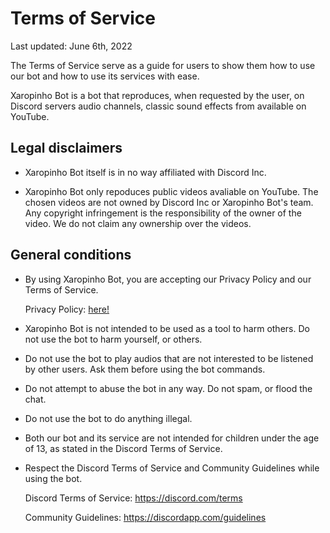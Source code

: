 # Terms of Service

Last updated: June 6th, 2022

The Terms of Service serve as a guide for users to show them how to use our bot and how to use its services with ease.

Xaropinho Bot is a bot that reproduces, when requested by the user, on Discord servers audio channels, classic sound effects from available on YouTube.

## Legal disclaimers

* Xaropinho Bot itself is in no way affiliated with Discord Inc.

* Xaropinho Bot only repoduces public videos avaliable on YouTube. The chosen videos are not owned by Discord Inc or Xaropinho Bot's team. Any copyright infringement is the responsibility of the owner of the video. We do not claim any ownership over the videos.

## General conditions

* By using Xaropinho Bot, you are accepting our Privacy Policy and our Terms of Service.

	Privacy Policy: [here!](https://github.com/LucasGuerraCavalcante/xaropinho-bot/blob/main/docs/english/Privacy_Policy.md)

* Xaropinho Bot is not intended to be used as a tool to harm others. Do not use the bot to harm yourself, or others. 

* Do not use the bot to play audios that are not interested to be listened by other users. Ask them before using the bot commands.

* Do not attempt to abuse the bot in any way. Do not spam, or flood the chat. 

* Do not use the bot to do anything illegal.

* Both our bot and its service are not intended for children under the age of 13, as stated in the Discord Terms of Service.

* Respect the Discord Terms of Service and Community Guidelines while using the bot. 

	Discord Terms of Service: https://discord.com/terms 

	Community Guidelines: https://discordapp.com/guidelines 
